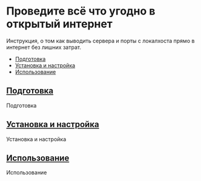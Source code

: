 # Проведите всё что угодно в открытый интернет

Инструкция, о том как выводить сервера и порты с локалхоста прямо в интернет без лишних затрат.

+ [Подготовка](#getready)
+ [Установка и настройка](#setup)
+ [Использование](#usage)

## [Подготовка](#getready)

Подготовка

## [Установка и настройка](#setup)

Установка и настройка

## [Использование](#usage)

Использование
